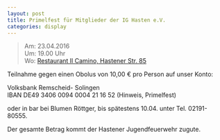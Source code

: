 ```yaml
---
layout: post
title: Primelfest für Mitglieder der IG Hasten e.V.
categories: display
---
```


> Am: 23.04.2016  
> Um: 19.00 Uhr  
> Wo: [Restaurant Il Camino, Hastener Str. 85](http://www.openstreetmap.org/way/275949017#map=18/51.19430/7.16773)

Teilnahme gegen einen Obolus von 10,00 € pro Person
auf unser Konto:

Volksbank Remscheid- Solingen  
IBAN  DE49  3406 0094 0004 21 16 52 (Hinweis, Primelfest)

oder in bar bei Blumen Röttger, bis spätestens 10.04. unter Tel. 02191- 80555.

Der gesamte Betrag kommt der Hastener Jugendfeuerwehr zugute.
